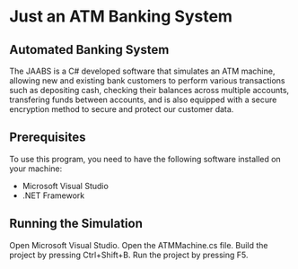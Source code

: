 <h1><strong>Just an ATM Banking System</strong></h1>

<h2><strong>Automated Banking System</strong></h2>
The JAABS is a C# developed software that simulates an ATM machine, allowing new and existing bank customers to perform various transactions such as depositing cash,   checking their balances across multiple accounts, transfering funds between accounts, and is also equipped with a secure encryption method to secure and protect our customer data.

<h2><strong>Prerequisites</strong></h2>
To use this program, you need to have the following software installed on your machine:

* Microsoft Visual Studio
* .NET Framework

<h2><strong>Running the Simulation</strong></h2>
Open Microsoft Visual Studio.
Open the ATMMachine.cs file.
Build the project by pressing Ctrl+Shift+B.
Run the project by pressing F5.
